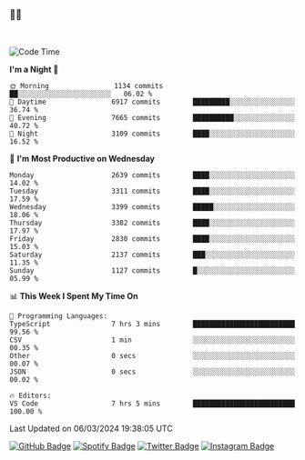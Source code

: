 ### 🤙🍺

<!-- <a href="https://github-readme-stats.vercel.app/api?username=hzak2xx&count_private=true&show_icons=true&theme=dracula">
  <img align="center" src="https://github-readme-stats.vercel.app/api?username=hzak2xx&count_private=true&show_icons=true&theme=dracula" />
</a>
</br> -->
</br>

<!--START_SECTION:waka-->
![Code Time](http://img.shields.io/badge/Code%20Time-3%2C131%20hrs%209%20mins-blue)

**I'm a Night 🦉** 

```text
🌞 Morning                1134 commits        ██░░░░░░░░░░░░░░░░░░░░░░░   06.02 % 
🌆 Daytime                6917 commits        █████████░░░░░░░░░░░░░░░░   36.74 % 
🌃 Evening                7665 commits        ██████████░░░░░░░░░░░░░░░   40.72 % 
🌙 Night                  3109 commits        ████░░░░░░░░░░░░░░░░░░░░░   16.52 % 
```
📅 **I'm Most Productive on Wednesday** 

```text
Monday                   2639 commits        ████░░░░░░░░░░░░░░░░░░░░░   14.02 % 
Tuesday                  3311 commits        ████░░░░░░░░░░░░░░░░░░░░░   17.59 % 
Wednesday                3399 commits        █████░░░░░░░░░░░░░░░░░░░░   18.06 % 
Thursday                 3382 commits        ████░░░░░░░░░░░░░░░░░░░░░   17.97 % 
Friday                   2830 commits        ████░░░░░░░░░░░░░░░░░░░░░   15.03 % 
Saturday                 2137 commits        ███░░░░░░░░░░░░░░░░░░░░░░   11.35 % 
Sunday                   1127 commits        █░░░░░░░░░░░░░░░░░░░░░░░░   05.99 % 
```


📊 **This Week I Spent My Time On** 

```text
💬 Programming Languages: 
TypeScript               7 hrs 3 mins        █████████████████████████   99.56 % 
CSV                      1 min               ░░░░░░░░░░░░░░░░░░░░░░░░░   00.35 % 
Other                    0 secs              ░░░░░░░░░░░░░░░░░░░░░░░░░   00.07 % 
JSON                     0 secs              ░░░░░░░░░░░░░░░░░░░░░░░░░   00.02 % 

🔥 Editors: 
VS Code                  7 hrs 5 mins        █████████████████████████   100.00 % 
```


 Last Updated on 06/03/2024 19:38:05 UTC
<!--END_SECTION:waka-->

[![GitHub Badge](https://img.shields.io/badge/GitHub-100000?style=for-the-badge&logo=github&logoColor=white)](https://github.com/hzak2xx)
[![Spotify Badge](https://img.shields.io/badge/Spotify-1ED760?&style=for-the-badge&logo=spotify&logoColor=white)](https://open.spotify.com/user/uf90s6sbbh75a1mt44clkhkvf)
[![Twitter Badge](https://img.shields.io/badge/Twitter-1DA1F2?style=for-the-badge&logo=twitter&logoColor=white)](https://twitter.com/hzak2xx)
[![Instagram Badge](https://img.shields.io/badge/Instagram-E4405F?style=for-the-badge&logo=instagram&logoColor=white)](https://www.instagram.com/hzak2xx/)
